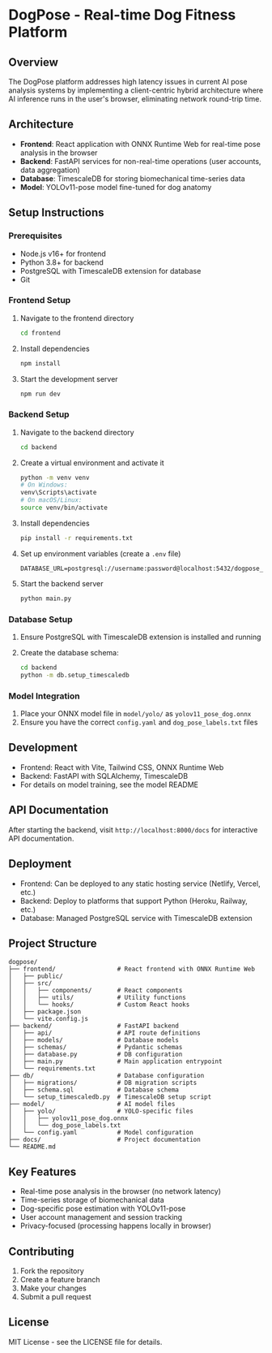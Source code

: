 # DogPose - Real-time Dog Fitness Platform

## Overview
The DogPose platform addresses high latency issues in current AI pose analysis systems by implementing a client-centric hybrid architecture where AI inference runs in the user's browser, eliminating network round-trip time.

## Architecture
- **Frontend**: React application with ONNX Runtime Web for real-time pose analysis in the browser
- **Backend**: FastAPI services for non-real-time operations (user accounts, data aggregation)
- **Database**: TimescaleDB for storing biomechanical time-series data
- **Model**: YOLOv11-pose model fine-tuned for dog anatomy

## Setup Instructions

### Prerequisites
- Node.js v16+ for frontend
- Python 3.8+ for backend
- PostgreSQL with TimescaleDB extension for database
- Git

### Frontend Setup
1. Navigate to the frontend directory
   ```bash
   cd frontend
   ```

2. Install dependencies
   ```bash
   npm install
   ```

3. Start the development server
   ```bash
   npm run dev
   ```

### Backend Setup
1. Navigate to the backend directory
   ```bash
   cd backend
   ```

2. Create a virtual environment and activate it
   ```bash
   python -m venv venv
   # On Windows:
   venv\Scripts\activate
   # On macOS/Linux:
   source venv/bin/activate
   ```

3. Install dependencies
   ```bash
   pip install -r requirements.txt
   ```

4. Set up environment variables (create a `.env` file)
   ```
   DATABASE_URL=postgresql://username:password@localhost:5432/dogpose_timescale
   ```

5. Start the backend server
   ```bash
   python main.py
   ```

### Database Setup
1. Ensure PostgreSQL with TimescaleDB extension is installed and running

2. Create the database schema:
   ```bash
   cd backend
   python -m db.setup_timescaledb
   ```

### Model Integration
1. Place your ONNX model file in `model/yolo/` as `yolov11_pose_dog.onnx`
2. Ensure you have the correct `config.yaml` and `dog_pose_labels.txt` files

## Development
- Frontend: React with Vite, Tailwind CSS, ONNX Runtime Web
- Backend: FastAPI with SQLAlchemy, TimescaleDB
- For details on model training, see the model README

## API Documentation
After starting the backend, visit `http://localhost:8000/docs` for interactive API documentation.

## Deployment
- Frontend: Can be deployed to any static hosting service (Netlify, Vercel, etc.)
- Backend: Deploy to platforms that support Python (Heroku, Railway, etc.)
- Database: Managed PostgreSQL service with TimescaleDB extension

## Project Structure
```
dogpose/
├── frontend/                 # React frontend with ONNX Runtime Web
│   ├── public/
│   ├── src/
│   │   ├── components/       # React components
│   │   ├── utils/            # Utility functions
│   │   └── hooks/            # Custom React hooks
│   ├── package.json
│   └── vite.config.js
├── backend/                  # FastAPI backend
│   ├── api/                  # API route definitions
│   ├── models/               # Database models
│   ├── schemas/              # Pydantic schemas
│   ├── database.py           # DB configuration
│   ├── main.py               # Main application entrypoint
│   └── requirements.txt
├── db/                       # Database configuration
│   ├── migrations/           # DB migration scripts
│   ├── schema.sql            # Database schema
│   └── setup_timescaledb.py  # TimescaleDB setup script
├── model/                    # AI model files
│   ├── yolo/                 # YOLO-specific files
│   │   ├── yolov11_pose_dog.onnx
│   │   └── dog_pose_labels.txt
│   └── config.yaml           # Model configuration
├── docs/                     # Project documentation
└── README.md
```

## Key Features
- Real-time pose analysis in the browser (no network latency)
- Time-series storage of biomechanical data
- Dog-specific pose estimation with YOLOv11-pose
- User account management and session tracking
- Privacy-focused (processing happens locally in browser)

## Contributing
1. Fork the repository
2. Create a feature branch
3. Make your changes
4. Submit a pull request

## License
MIT License - see the LICENSE file for details.